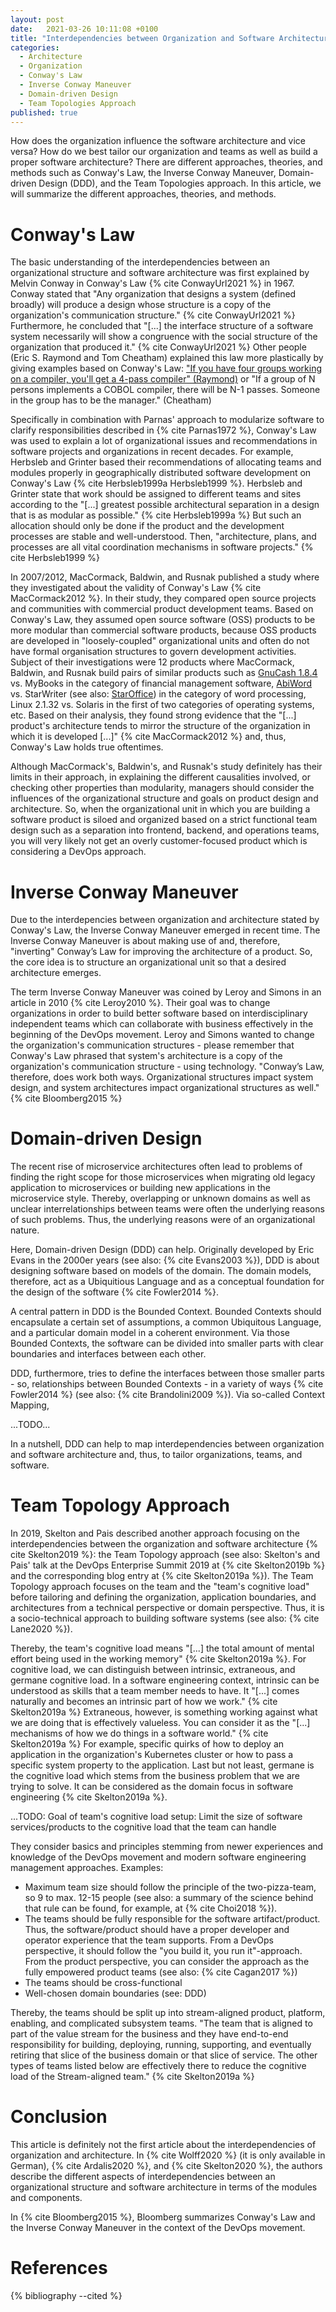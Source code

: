 ```yaml
---
layout: post
date:   2021-03-26 10:11:08 +0100
title: "Interdependencies between Organization and Software Architecture"
categories:
  - Architecture
  - Organization
  - Conway's Law
  - Inverse Conway Maneuver
  - Domain-driven Design
  - Team Topologies Approach
published: true
---
```

How does the organization influence the software architecture and vice versa?
How do we best tailor our organization and teams as well as build a proper software architecture?
There are different approaches, theories, and methods such as Conway's Law, the Inverse Conway Maneuver, Domain-driven Design (DDD), and the Team Topologies approach.
In this article, we will summarize the different approaches, theories, and methods.

# Conway's Law

The basic understanding of the interdependencies between an organizational structure and software architecture was first explained by Melvin Conway in Conway's Law {% cite ConwayUrl2021 %} in 1967.
Conway stated that "Any organization that designs a system (defined broadly) will produce a design whose structure is a copy of the organization's communication structure." {% cite ConwayUrl2021 %}
Furthermore, he concluded that "[...] the interface structure of a software system necessarily will show a congruence with the social structure of the organization that produced it." {% cite ConwayUrl2021 %}
Other people (Eric S. Raymond and Tom Cheatham) explained this law more plastically by giving examples based on Conway's Law: ["If you have four groups working on a compiler, you'll get a 4-pass compiler" (Raymond)](http://catb.org/%7Eesr/jargon/html/C/Conways-Law.html) or "If a group of N persons implements a COBOL compiler, there will be N-1 passes. Someone in the group has to be the manager." (Cheatham)

Specifically in combination with Parnas' approach to modularize software to clarify responsibilities described in {% cite Parnas1972 %}, Conway's Law was used to explain a lot of organizational issues and recommendations in software projects and organizations in recent decades.
For example, Herbsleb and Grinter based their recommendations of allocating teams and modules properly in geographically distributed software development on Conway's Law {% cite Herbsleb1999a Herbsleb1999 %}.
Herbsleb and Grinter state that work should be assigned to different teams and sites according to the "[...] greatest possible architectural separation in a design that is as modular as possible." {% cite Herbsleb1999a %}
But such an allocation should only be done if the product and the development processes are stable and well-understood.
Then, "architecture, plans, and processes are all vital coordination mechanisms in software projects." {% cite Herbsleb1999 %}

In 2007/2012, MacCormack, Baldwin, and Rusnak published a study where they investigated about the validity of Conway's Law {% cite MacCormack2012 %}.
In their study, they compared open source projects and communities with commercial product development teams.
Based on Conway's Law, they assumed open source software (OSS) products to be more modular than commercial software products, because OSS products are developed in "loosely-coupled" organizational units and often do not have formal organisation structures to govern development activities.
Subject of their investigations were 12 products where MacCormack, Baldwin, and Rusnak build pairs of similar products such as [GnuCash 1.8.4](https://www.gnucash.org) vs. MyBooks in the category of financial management software, [AbiWord](https://www.abisource.com/) vs. StarWriter (see also: [StarOffice](https://de.wikipedia.org/wiki/StarOffice#Versionen)) in the category of word processing, Linux 2.1.32 vs. Solaris in the first of two categories of operating systems, etc.
Based on their analysis, they found strong evidence that the "[...] product's architecture tends to mirror the structure
of the organization in which it is developed [...]" {% cite MacCormack2012 %} and, thus, Conway's Law holds true oftentimes.

Although MacCormack's, Baldwin's, and Rusnak's study definitely has their limits in their approach, in explaining the different causalities involved, or checking other properties than modularity, managers should consider the influences of the organizational structure and goals on product design and architecture.
So, when the organizational unit in which you are building a software product is siloed and organized based on a strict functional team design such as a separation into frontend, backend, and operations teams, you will very likely not get an overly customer-focused product which is considering a DevOps approach.

# Inverse Conway Maneuver

Due to the interdepencies between organization and architecture stated by Conway's Law, the Inverse Conway Maneuver emerged in recent time.
The Inverse Conway Maneuver is about making use of and, therefore, "inverting" Conway’s Law for improving the architecture of a product.
So, the core idea is to structure an organizational unit so that a desired architecture emerges.

The term Inverse Conway Maneuver was coined by Leroy and Simons in an article in 2010 {% cite Leroy2010 %}.
Their goal was to change organizations in order to build better software based on interdisciplinary independent teams which can collaborate with business effectively in the beginning of the DevOps movement.
Leroy and Simons wanted to change the organization's communication structures - please remember that Conway's Law phrased that system's architecture is a copy of the organization's communication structure - using technology.
"Conway’s Law, therefore, does work both ways. Organizational structures impact system design, and system architectures impact organizational structures as well." {% cite Bloomberg2015 %}

# Domain-driven Design

The recent rise of microservice architectures often lead to problems of finding the right scope for those microservices when migrating old legacy application to microservices or building new applications in the microservice style.
Thereby, overlapping or unknown domains as well as unclear interrelationships between teams were often the underlying reasons of such problems.
Thus, the underlying reasons were of an organizational nature.

Here, Domain-driven Design (DDD) can help.
Originally developed by Eric Evans in the 2000er years (see also: {% cite Evans2003 %}), DDD is about designing software based on models of the domain.
The domain models, therefore, act as a Ubiquitious Language and as a conceptual foundation for the design of the software {% cite Fowler2014 %}.

A central pattern in DDD is the Bounded Context.
Bounded Contexts should encapsulate a certain set of assumptions, a common Ubiquitous Language, and a particular domain model in a coherent environment.
Via those Bounded Contexts, the software can be divided into smaller parts with clear boundaries and interfaces between each other.

DDD, furthermore, tries to define the interfaces between those smaller parts - so, relationships between Bounded Contexts - in a variety of ways {% cite Fowler2014 %} (see also: {% cite Brandolini2009 %}).
Via so-called Context Mapping,

...TODO...

In a nutshell, DDD can help to map interdependencies between organization and software architecture and, thus, to tailor organizations, teams, and software.

# Team Topology Approach

In 2019, Skelton and Pais described another approach focusing on the interdependencies between the organization and software architecture {% cite Skelton2019 %}: the Team Topology approach (see also: Skelton's and Pais' talk at the DevOps Enterprise Summit 2019 at {% cite Skelton2019b %} and the corresponding blog entry at {% cite Skelton2019a %}).
The Team Topology approach focuses on the team and the "team's cognitive load" before tailoring and defining the organization, application boundaries, and architectures from a technical perspective or domain perspective.
Thus, it is a socio-technical approach to building software systems (see also: {% cite Lane2020 %}).

Thereby, the team's cognitive load means "[...] the total amount of mental effort being used in the working memory" {% cite Skelton2019a %}.
For cognitive load, we can distinguish between intrinsic, extraneous, and germane cognitive load.
In a software engineering context, intrinsic can be understood as skills that a team member needs to have.
It "[...] comes naturally and becomes an intrinsic part of how we work." {% cite Skelton2019a %}
Extraneous, however, is something working against what we are doing that is effectively valueless.
You can consider it as the "[...] mechanisms of how we do things in a software world." {% cite Skelton2019a %}
For example, specific quirks of how to deploy an application in the organization's Kubernetes cluster or how to pass a specific system property to the application.
Last but not least, germane is the cognitive load which stems from the business problem that we are trying to solve.
It can be considered as the domain focus in software engineering {% cite Skelton2019a %}.

...TODO: Goal of team's cognitive load setup: Limit the size of software services/products to the cognitive load that the team can handle

They consider basics and principles stemming from newer experiences and knowledge of the DevOps movement and modern software engineering management approaches.
Examples:
  * Maximum team size should follow the principle of the two-pizza-team, so 9 to max. 12-15 people (see also: a summary of the science behind that rule can be found, for example, at {% cite Choi2018 %}).
  * The teams should be fully responsible for the software artifact/product. Thus, the software/product should have a proper developer and operator experience that the team supports. From a DevOps perspective, it should follow the "you build it, you run it"-approach. From the product perspective, you can consider the approach as the fully empowered product teams (see also: {% cite Cagan2017 %})
  * The teams should be cross-functional 
  * Well-chosen domain boundaries (see: DDD)

Thereby, the teams should be split up into stream-aligned product, platform, enabling, and complicated subsystem teams.
"The team that is aligned to part of the value stream for the business and they have end-to-end responsibility for building, deploying, running, supporting, and eventually retiring that slice of the business domain or that slice of service. The other types of teams listed below are effectively there to reduce the cognitive load of the Stream-aligned team." {% cite Skelton2019a %}

# Conclusion

This article is definitely not the first article about the interdependencies of organization and architecture.
In {% cite Wolff2020 %} (it is only available in German), {% cite Ardalis2020 %}, and {% cite Skelton2020 %}, the authors describe the different aspects of interdependencies between an organizational structure and software architecture in terms of the modules and components.

In {% cite Bloomberg2015 %}, Bloomberg summarizes Conway's Law and the Inverse Conway Maneuver in the context of the DevOps movement.

# References

{% bibliography --cited %}
